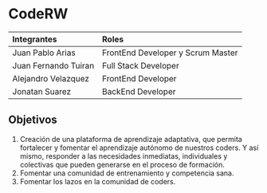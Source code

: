 # CodeRW  

|Integrantes          | Roles                            |
|:--------------------|:---------------------------------|
|Juan Pablo Arias     | FrontEnd Developer y Scrum Master|
|Juan Fernando Tuiran | Full Stack Developer             |
|Alejandro Velazquez  | FrontEnd Developer               |
|Jonatan Suarez       | BackEnd Developer                |

## Objetivos
1. Creación de una plataforma de aprendizaje adaptativa, que permita fortalecer y fomentar el aprendizaje autónomo de nuestros coders. Y así mismo, responder a las necesidades inmediatas, individuales y colectivas que pueden generarse en el proceso de formación.
2. Fomentar una comunidad de entrenamiento y competencia sana.
3. Fomentar los lazos en la comunidad de coders.
